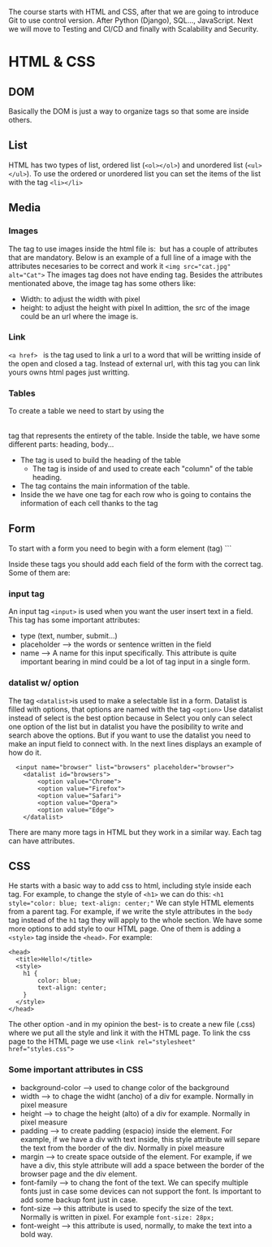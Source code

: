 The course starts with HTML and CSS, after that we are going to introduce Git to use control version. After Python (Django), SQL..., JavaScript. Next we will move to Testing and CI/CD and finally with Scalability and Security.

# HTML & CSS
## DOM
Basically the DOM is just a way to organize tags so that some are inside others.

## List
HTML has two types of list, ordered list (```<ol></ol>```) and unordered list (```<ul></ul>```). 
To use the ordered or unordered list you can set the items of the list with the tag ```<li></li>```

## Media 
### Images
The tag to use images inside the html file is: <img></img> but has a couple of attributes that are mandatory. Below is an example of a full line of a image with the attributes necesaries to be correct and work it
  ```<img src="cat.jpg" alt="Cat">```
The images tag does not have ending tag. Besides the attributes mentionated above, the image tag has some others like:
- Width: to adjust the width with pixel
- height: to adjust the height with pixel
In adittion, the src of the image could be an url where the image is.

### Link
```<a href> ``` is the tag used to link a url to a word that will be writting inside of the open and closed a tag. Instead of external url, with this tag you can link yours owns html pages just writting.

### Tables
To create a table we need to start by using the <table></table> tag that represents the entirety of the table. Inside the table, we have some different parts: heading, body...
- The tag <thead></thead> is used to build the heading of the table
  - The tag <th> is inside of <thead> and used to create each "column" of the table heading.
- The tag <tbody> contains the main information of the table.
- Inside the <tbody> we have one tag <tr> for each row who is going to contains the information of each cell thanks to the tag <td></td>

## Form
To start with a form you need to begin with a form element (tag) ```<form></form>
Inside these tags you should add each field of the form with the correct tag.
Some of them are:
### input tag
An input tag ```<input>``` is used when you want the user insert text in a field. This tag has some important attributes:
- type (text, number, submit...)
- placeholder --> the words or sentence written in the field
- name --> A name for this input specifically. This attribute is quite important bearing in mind could be a lot of tag input in a single form.
### datalist w/ option
The tag ```<datalist>```is used to make a selectable list in a form. Datalist is filled with options, that options are named with the tag ```<option>```
Use datalist instead of select is the best option because in Select you only can select one option of the list but in datalist you have the posibility to write and search above the options.
But if you want to use the datalist you need to make an input field to connect with. In the next lines displays an example of how do it.
```
  <input name="browser" list="browsers" placeholder="browser">
    <datalist id="browsers">
        <option value="Chrome">
        <option value="Firefox">
        <option value="Safari">
        <option value="Opera">
        <option value="Edge">
    </datalist>
```

There are many more tags in HTML but they work in a similar way. Each tag can have attributes. 

## CSS
He starts with a basic way to add css to html, including style inside each tag. 
For example, to change the style of `<h1>` we can do this:
`<h1 style="color: blue; text-align: center;"`
We can style HTML elements from a parent tag. For example, if we write the style attributes in the `body` tag instead of the `h1` tag they will apply to the whole section.
We have some more options to add style to our HTML page. One of them is adding a `<style>` tag inside the `<head>`. For example:
```
<head>
  <title>Hello!</title>
  <style>
    h1 {
        color: blue;
        text-align: center;
    }
  </style>
</head>
```

The other option -and in my opinion the best- is to create a new file (.css) where we put all the style and link it with the HTML page.
To link the css page to the HTML page we use `<link rel="stylesheet" href="styles.css">`

### Some important attributes in CSS
- background-color --> used to change color of the background
- width --> to chage the widht (ancho) of a div for example. Normally in pixel measure
- height --> to chage the height (alto) of a div for example. Normally in pixel measure
- padding --> to create padding (espacio) inside the element. For example, if we have a div with text inside, this style attribute will separe the text from the border of the div. Normally in pixel measure
- margin --> to create space outside of the element. For example, if we have a div, this style attribute will add a space between the border of the browser page and the div element.
- font-family --> to chang the font of the text. We can specify multiple fonts just in case some devices can not support the font. Is important to add some backup font just in case.
- font-size --> this attribute is used to specify the size of the text. Normally is written in pixel. For example `font-size: 28px;`
- font-weight --> this attribute is used, normally, to make the text into a bold way.







